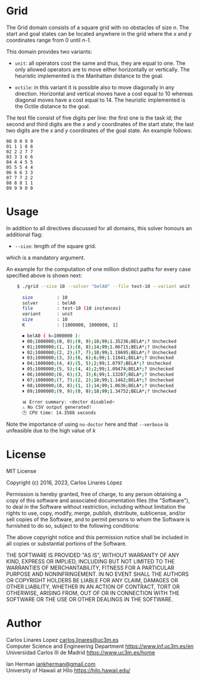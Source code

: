 # Grid #

The Grid domain consists of a square grid with no obstacles of size *n*. The
start and goal states can be located anywhere in the grid where the *x* and *y*
coordinates range from 0 until *n-1*.

This domain provides two variants:

* `unit`: all operators cost the same and thus, they are equal to one. The only
  allowed operators are to move either horizontally or vertically. The heuristic
  implemented is the Manhattan distance to the goal.
  
* `octile`: in this variant it is possible also to move diagonally in any
  direction. Horizontal and vertical moves have a cost equal to 10 whereas
  diagonal moves have a cost equal to 14. The heuristic implemented is the
  Octile distance to the goal.

The test file consist of five digits per line: the first one is the task id; the
second and third digits are the *x* and *y* coordinates of the start state; the
last two digits are the *x* and *y* coordinates of the goal state. An example
follows:

``` text
00 0 0 9 9
01 1 1 8 8
02 2 2 7 7
03 3 3 6 6
04 4 4 5 5
05 5 5 4 4
06 6 6 3 3
07 7 7 2 2
08 8 8 1 1
09 9 9 0 0
```

# Usage #

In addition to all directives discussed for all domains, this solver honours an
additional flag:

* `--size`: length of the square grid.

which is a mandatory argument.

An example for the computation of one million distinct paths for every case
specified above is shown next:

``` sh
    $ ./grid --size 10 --solver "belA0" --file test-10 --variant unit --k 1000000 --no-doctor
    
      size         : 10
      solver       : belA0
      file         : test-10 (10 instances)
      variant      : unit
      size         : 10
      K            : [1000000, 1000000, 1] 

      ⏺ belA0 ( k=1000000 ): 
      ⏵ 00;1000000;(0, 0);(9, 9);18;99;1.35236;BELA*;? Unchecked
      ⏵ 01;1000000;(1, 1);(8, 8);14;99;1.06715;BELA*;? Unchecked
      ⏵ 02;1000000;(2, 2);(7, 7);10;99;1.19695;BELA*;? Unchecked
      ⏵ 03;1000000;(3, 3);(6, 6);6;99;1.11041;BELA*;? Unchecked
      ⏵ 04;1000000;(4, 4);(5, 5);2;99;1.0797;BELA*;? Unchecked
      ⏵ 05;1000000;(5, 5);(4, 4);2;99;1.09474;BELA*;? Unchecked
      ⏵ 06;1000000;(6, 6);(3, 3);6;99;1.13207;BELA*;? Unchecked
      ⏵ 07;1000000;(7, 7);(2, 2);10;99;1.1462;BELA*;? Unchecked
      ⏵ 08;1000000;(8, 8);(1, 1);14;99;1.0636;BELA*;? Unchecked
      ⏵ 09;1000000;(9, 9);(0, 0);18;99;1.34752;BELA*;? Unchecked

      📊 Error summary: <doctor disabled>
      ⚠ No CSV output generated!
      🕒 CPU time: 14.3588 seconds
```

Note the importance of using `no-doctor` here and that `--verbose` is unfeasible
due to the high value of *k*

# License #

MIT License

Copyright (c) 2016, 2023, Carlos Linares López

Permission is hereby granted, free of charge, to any person obtaining a copy
of this software and associated documentation files (the "Software"), to deal
in the Software without restriction, including without limitation the rights
to use, copy, modify, merge, publish, distribute, sublicense, and/or sell
copies of the Software, and to permit persons to whom the Software is
furnished to do so, subject to the following conditions:

The above copyright notice and this permission notice shall be included in all
copies or substantial portions of the Software.

THE SOFTWARE IS PROVIDED "AS IS", WITHOUT WARRANTY OF ANY KIND, EXPRESS OR
IMPLIED, INCLUDING BUT NOT LIMITED TO THE WARRANTIES OF MERCHANTABILITY,
FITNESS FOR A PARTICULAR PURPOSE AND NONINFRINGEMENT. IN NO EVENT SHALL THE
AUTHORS OR COPYRIGHT HOLDERS BE LIABLE FOR ANY CLAIM, DAMAGES OR OTHER
LIABILITY, WHETHER IN AN ACTION OF CONTRACT, TORT OR OTHERWISE, ARISING FROM,
OUT OF OR IN CONNECTION WITH THE SOFTWARE OR THE USE OR OTHER DEALINGS IN THE
SOFTWARE.


# Author #

Carlos Linares Lopez <carlos.linares@uc3m.es>  
Computer Science and Engineering Department <https://www.inf.uc3m.es/en>  
Universidad Carlos III de Madrid <https://www.uc3m.es/home>

Ian Herman <iankherman@gmail.com>  
University of Hawaii at Hilo <https://hilo.hawaii.edu/>  
